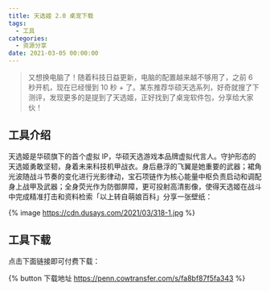 ```yaml
---
title: 天选姬 2.0 桌宠下载
tags:
  - 工具
categories:
  - 资源分享
date: 2021-03-05 00:00:00
---
```


> 又想换电脑了！随着科技日益更新，电脑的配置越来越不够用了，之前 6 秒开机，现在已经慢到 10 秒 + 了。某东推荐华硕天选系列，好奇就搜了下测评，发现更多的是提到了天选姬，正好找到了桌宠软件包，分享给大家伙！

<!-- more -->

## 工具介绍

天选姬是华硕旗下的首个虚拟 IP，华硕天选游戏本品牌虚拟代言人。守护形态的天选姬勇敢坚韧，身着未来科技机甲战衣。身后悬浮的飞翼是她重要的武器；裙角光波随战斗节奏的变化进行光影律动，宝石项链作为核心能量中枢负责启动和调配身上战甲及武器；全身荧光作为防御屏障，更可投射高清影像，使得天选姬在战斗中完成精准打击和资料检索「以上转自萌娘百科」分享一张壁纸：

{% image https://cdn.dusays.com/2021/03/318-1.jpg %}

## 工具下载

点击下面链接即可付费下载：

{% button 下载地址 https://penn.cowtransfer.com/s/fa8bf87f5fa343 %}